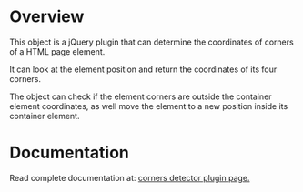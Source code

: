 <h1>Overview</h1>
This object is a jQuery plugin that can determine the coordinates of corners of a HTML page element.

It can look at the element position and return the coordinates of its four corners.

The object can check if the element corners are outside the container element coordinates, as well move the element to a new position inside its container element.

<h1>Documentation</h1>
Read complete documentation at:
<a href="http://jabprogramming.com/jsclasses/corners-detector" title="documentation">corners detector plugin page.</a>